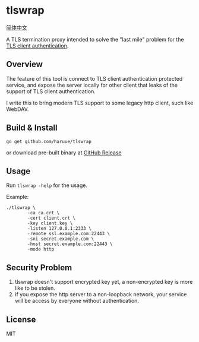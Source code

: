 tlswrap
==========
[简体中文](README-zh_cn.md)

A TLS termination proxy intended to solve the "last mile" problem for the
[TLS client authentication](https://blog.cloudflare.com/introducing-tls-client-auth/).


## Overview

The feature of this tool is connect to TLS client authentication protected
service, and expose the server locally for other client that leaks of the
support of TLS client authentication.

I write this to bring modern TLS support to some legacy http client, such like
WebDAV.


## Build & Install

```
go get github.com/haruue/tlswrap
```

or download pre-built binary at
[GitHub Release](https://github.com/haruue/tlswrap/releases/latest)

## Usage

Run `tlswrap -help` for the usage.

Example:

```shell
./tlswrap \
        -ca ca.crt \
        -cert client.crt \
        -key client.key \
        -listen 127.0.0.1:2333 \
        -remote ssl.example.com:22443 \
        -sni secret.example.com \
        -host secret.example.com:22443 \
        -mode http
```


## Security Problem

1. tlswrap doesn't support encrypted key yet, a non-encrypted key is more like
   to be stolen.
2. if you expose the http server to a non-loopback network, your service will
   be access by everyone without authentication.


## License

MIT


